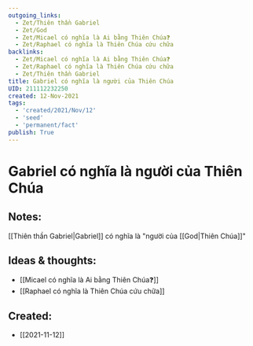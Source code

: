 ```yaml
---
outgoing_links:
  - Zet/Thiên thần Gabriel
  - Zet/God
  - Zet/Micael có nghĩa là Ai bằng Thiên Chúa❓
  - Zet/Raphael có nghĩa là Thiên Chúa cứu chữa
backlinks:
  - Zet/Micael có nghĩa là Ai bằng Thiên Chúa❓
  - Zet/Raphael có nghĩa là Thiên Chúa cứu chữa
  - Zet/Thiên thần Gabriel
title: Gabriel có nghĩa là người của Thiên Chúa
UID: 211112232250
created: 12-Nov-2021
tags:
  - 'created/2021/Nov/12'
  - 'seed'
  - 'permanent/fact'
publish: True
---
```

# Gabriel có nghĩa là người của Thiên Chúa

## Notes:
[[Thiên thần Gabriel|Gabriel]] có nghĩa là "người của [[God|Thiên Chúa]]"

## Ideas & thoughts:
- [[Micael có nghĩa là Ai bằng Thiên Chúa❓]]
- [[Raphael có nghĩa là Thiên Chúa cứu chữa]]


## Created:
- [[2021-11-12]]
